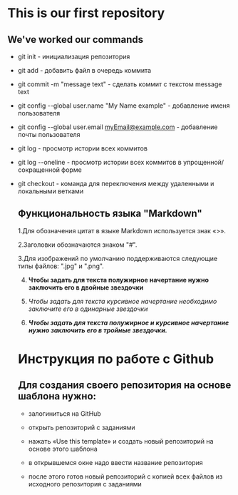 # This is our first repository

## We've worked our commands

* git init - инициализация репозитория
* git add - добавить файл в очередь коммита
* git commit -m "message text" - сделать коммит с текстом message text
* git config --global user.name "My Name example" - добавление именя пользователя
* git config --global user.email myEmail@example.com - добавление почты пользователя
* git log - просмотр истории всех коммитов
* git log --oneline - просмотр истории всех коммитов в упрощенной/сокращенной форме
* git checkout - команда для переключения между удаленными и локальными ветками

    ## Функциональность языка "Markdown"

    1.Для обозначения цитат в языке Markdown используется знак «>». 
    
    2.Заголовки обозначаются знаком "#".

    3.Для изображений по умолчанию поддерживаются следующие типы файлов: ".jpg" и ".png".

    4. **Чтобы задать для текста полужирное начертание нужно заключить его в двойные звездочки**
    
    5. *Чтобы задать для текста курсивное начертание необходимо заключите его в одинарные звездочки*

    6. ***Чтобы задать для текста полужирное и курсивное начертание нужно заключить его в тройные звездочки.***

    # Инструкция по работе с Github

    ## Для создания своего репозитория на основе шаблона нужно:

    * залогиниться на GitHub

    * открыть репозиторий с заданиями

    * нажать «Use this template» и создать новый репозиторий на основе этого шаблона

    * в открывшемся окне надо ввести название репозитория

    * после этого готов новый репозиторий с копией всех файлов из исходного репозитория с заданиями